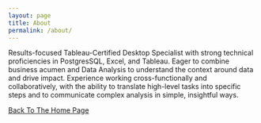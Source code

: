 ```yaml
---
layout: page
title: About
permalink: /about/
---
```


Results-focused Tableau-Certified Desktop Specialist with strong technical proficiencies in PostgresSQL, Excel, and Tableau. Eager to combine business acumen and Data Analysis to understand the context around data and drive impact. Experience working cross-functionally and collaboratively, with the ability to translate high-level tasks into specific steps and to communicate complex analysis in simple, insightful ways.

[Back To The Home Page](index.md)

[jekyll-organization]: https://github.com/jekyll
